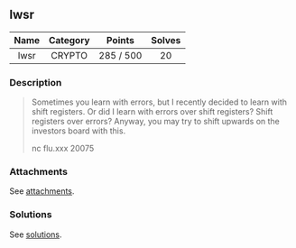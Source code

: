 ## lwsr

|  Name  |  Category  |  Points  |  Solves  |
| :----: | :----: | :----: | :----: |
|  lwsr  |  CRYPTO  |  285 / 500  |  20  |

### Description
> Sometimes you learn with errors, but I recently decided to learn with shift registers. Or did I learn with errors over shift registers? Shift registers over errors? Anyway, you may try to shift upwards on the investors board with this.
> 
> nc flu.xxx 20075

### Attachments
See [attachments](https://github.com/roadicing/ctf-writeups/tree/main/2021/hackluctf/lwsr/attachments).

### Solutions
See [solutions](https://github.com/roadicing/ctf-writeups/tree/main/2021/hackluctf/lwsr/solutions).